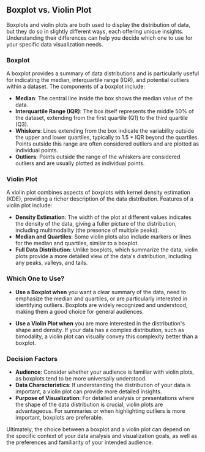 ## Boxplot vs. Violin Plot

Boxplots and violin plots are both used to display the distribution of data, but they do so in slightly different ways, each offering unique insights. Understanding their differences can help you decide which one to use for your specific data visualization needs.

### Boxplot

A boxplot provides a summary of data distributions and is particularly useful for indicating the median, interquartile range (IQR), and potential outliers within a dataset. The components of a boxplot include:

- **Median**: The central line inside the box shows the median value of the data.
- **Interquartile Range (IQR)**: The box itself represents the middle 50% of the dataset, extending from the first quartile (Q1) to the third quartile (Q3).
- **Whiskers**: Lines extending from the box indicate the variability outside the upper and lower quartiles, typically to 1.5 * IQR beyond the quartiles. Points outside this range are often considered outliers and are plotted as individual points.
- **Outliers**: Points outside the range of the whiskers are considered outliers and are usually plotted as individual points.

### Violin Plot

A violin plot combines aspects of boxplots with kernel density estimation (KDE), providing a richer description of the data distribution. Features of a violin plot include:

- **Density Estimation**: The width of the plot at different values indicates the density of the data, giving a fuller picture of the distribution, including multimodality (the presence of multiple peaks).
- **Median and Quartiles**: Some violin plots also include markers or lines for the median and quartiles, similar to a boxplot.
- **Full Data Distribution**: Unlike boxplots, which summarize the data, violin plots provide a more detailed view of the data's distribution, including any peaks, valleys, and tails.

### Which One to Use?

- **Use a Boxplot when** you want a clear summary of the data, need to emphasize the median and quartiles, or are particularly interested in identifying outliers. Boxplots are widely recognized and understood, making them a good choice for general audiences.

- **Use a Violin Plot when** you are more interested in the distribution's shape and density. If your data has a complex distribution, such as bimodality, a violin plot can visually convey this complexity better than a boxplot.

### Decision Factors

- **Audience**: Consider whether your audience is familiar with violin plots, as boxplots tend to be more universally understood.
- **Data Characteristics**: If understanding the distribution of your data is important, a violin plot can provide more detailed insights.
- **Purpose of Visualization**: For detailed analysis or presentations where the shape of the data distribution is crucial, violin plots are advantageous. For summaries or when highlighting outliers is more important, boxplots are preferable.

Ultimately, the choice between a boxplot and a violin plot can depend on the specific context of your data analysis and visualization goals, as well as the preferences and familiarity of your intended audience.
